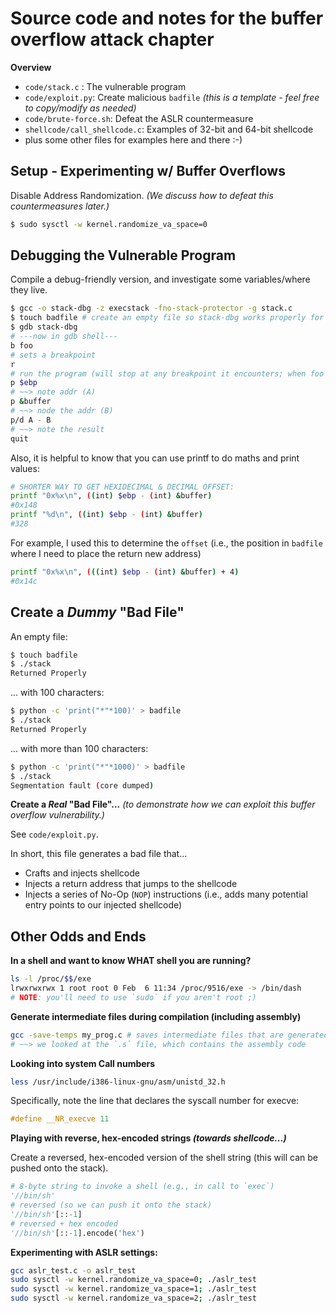 # Source code and notes for the buffer overflow attack chapter

**Overview**
* `code/stack.c` : The vulnerable program
* `code/exploit.py`: Create malicious `badfile` _(this is a template - feel free to copy/modify as needed)_
* `code/brute-force.sh`: Defeat the ASLR countermeasure
* `shellcode/call_shellcode.c`: Examples of 32-bit and 64-bit shellcode
* plus some other files for examples here and there :-)

## Setup - Experimenting w/ Buffer Overflows

Disable Address Randomization.
_(We discuss how to defeat this countermeasures later.)_
```bash
$ sudo sysctl -w kernel.randomize_va_space=0
```

## Debugging the Vulnerable Program

Compile a debug-friendly version, and investigate some variables/where they live.
```bash
$ gcc -o stack-dbg -z execstack -fno-stack-protector -g stack.c
$ touch badfile # create an empty file so stack-dbg works properly for now
$ gdb stack-dbg
# ---now in gdb shell---
b foo
# sets a breakpoint
r
# run the program (will stop at any breakpoint it encounters; when foo is called in this case)
p $ebp
# ~~> note addr (A)
p &buffer
# ~~> node the addr (B)
p/d A - B
# ~~> note the result
quit
```

Also, it is helpful to know that you can use printf to do maths and print values:

```bash
# SHORTER WAY TO GET HEXIDECIMAL & DECIMAL OFFSET:
printf "0x%x\n", ((int) $ebp - (int) &buffer)
#0x148
printf "%d\n", ((int) $ebp - (int) &buffer)
#328
```

For example, I used this to determine the `offset`
(i.e., the position in `badfile` where I need to place the return new address)

```bash
printf "0x%x\n", (((int) $ebp - (int) &buffer) + 4)
#0x14c
```

## Create a _Dummy_ "Bad File"

An empty file:
```bash
$ touch badfile
$ ./stack
Returned Properly
```

... with 100 characters:
```bash
$ python -c 'print("*"*100)' > badfile
$ ./stack
Returned Properly
```
... with more than 100 characters:
```bash
$ python -c 'print("*"*1000)' > badfile
$ ./stack
Segmentation fault (core dumped)
```
**Create a _Real_ "Bad File"...** _(to demonstrate how we can exploit this buffer overflow vulnerability.)_

See `code/exploit.py`.

In short, this file generates a bad file that...
- Crafts and injects shellcode
- Injects a return address that jumps to the shellcode
- Injects a series of No-Op (`NOP`) instructions (i.e., adds many potential entry points to our injected shellcode)

## Other Odds and Ends

**In a shell and want to know WHAT shell you are running?**

```bash
ls -l /proc/$$/exe
lrwxrwxrwx 1 root root 0 Feb  6 11:34 /proc/9516/exe -> /bin/dash
# NOTE: you'll need to use `sudo` if you aren't root ;)
```

**Generate intermediate files during compilation (including assembly)**

```bash
gcc -save-temps my_prog.c # saves intermediate files that are generated along with your executable!
# ~~> we looked at the `.s` file, which contains the assembly code
```

**Looking into system Call numbers**

```bash
less /usr/include/i386-linux-gnu/asm/unistd_32.h
```
Specifically, note the line that declares the syscall number for execve:
```c
#define __NR_execve 11
```

**Playing with reverse, hex-encoded strings _(towards shellcode...)_**

Create a reversed, hex-encoded version of the shell string (this will can be pushed onto the stack).
```python
# 8-byte string to invoke a shell (e.g., in call to `exec`)
'//bin/sh'
# reversed (so we can push it onto the stack)
'//bin/sh'[::-1]
# reversed + hex encoded
'//bin/sh'[::-1].encode('hex')
```

**Experimenting with ASLR settings:**

```bash
gcc aslr_test.c -o aslr_test
sudo sysctl -w kernel.randomize_va_space=0; ./aslr_test
sudo sysctl -w kernel.randomize_va_space=1; ./aslr_test
sudo sysctl -w kernel.randomize_va_space=2; ./aslr_test
```

